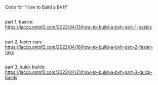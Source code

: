 Code for "How to Build a BVH"<br><br>

part 1, basics:<br>
https://jacco.ompf2.com/2022/04/13/how-to-build-a-bvh-part-1-basics<br><br>

part 2, faster rays:<br>
https://jacco.ompf2.com/2022/04/18/how-to-build-a-bvh-part-2-faster-rays<br><br>

part 3, quick builds:<br>
https://jacco.ompf2.com/2022/04/21/how-to-build-a-bvh-part-3-quick-builds<br><br>
